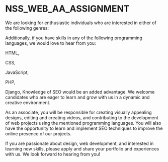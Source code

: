 # NSS_WEB_AA_ASSIGNMENT

We are looking for enthusiastic individuals who are interested in either of the following genres:

Additionally, if you have skills in any of the following programming languages, we would love to hear from you:

 HTML, 
 
 CSS,
 
 JavaScript, 
 
 PHP,
 
 Django, 
Knowledge of SEO would be an added advantage. We welcome candidates who are eager to learn and grow with us in a dynamic and creative environment.

As an associate, you will be responsible for creating visually appealing designs, editing and creating videos, and contributing to the development of web projects using the mentioned programming languages. You will also have the opportunity to learn and implement SEO techniques to improve the online presence of our projects.

If you are passionate about design, web development, and interested in learning new skills, please apply and share your portfolio and experiences with us. We look forward to hearing from you!
